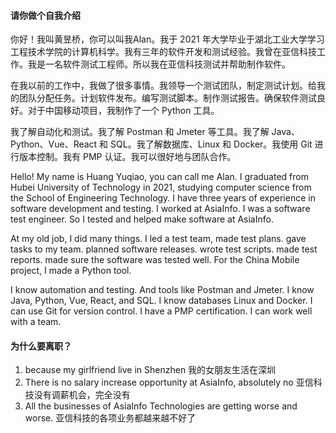 #### 请你做个自我介绍

你好！我叫黄昱桥，你可以叫我Alan。我于 2021 年大学毕业于湖北工业大学学习工程技术学院的计算机科学。我有三年的软件开发和测试经验。我曾在亚信科技工作。我是一名软件测试工程师。所以我在亚信科技测试并帮助制作软件。

在我以前的工作中，我做了很多事情。我领导一个测试团队，制定测试计划。给我的团队分配任务。计划软件发布。编写测试脚本。制作测试报告。确保软件测试良好。对于中国移动项目，我制作了一个 Python 工具。

我了解自动化和测试。我了解 Postman 和 Jmeter 等工具。我了解 Java、Python、Vue、React 和 SQL。我了解数据库、Linux 和 Docker。我使用 Git 进行版本控制。我有 PMP 认证。我可以很好地与团队合作。



Hello! My name is Huang Yuqiao, you can call me Alan. I graduated from Hubei University of Technology in 2021, studying computer science from the School of Engineering Technology. I have three years of experience in software development and testing. I worked at AsiaInfo. I was a software test engineer. So I tested and helped make software at AsiaInfo.

At my old job, I did many things. I led a test team, made test plans. gave tasks to my team. planned software releases. wrote test scripts. made test reports. made sure the software was tested well. For the China Mobile project, I made a Python tool. 

I know automation and testing. And tools like Postman and Jmeter. I know Java, Python, Vue, React, and SQL. I know databases Linux and Docker. I can use Git for version control. I have a PMP certification. I can work well with a team.



#### 为什么要离职？

1. because my girlfriend live in Shenzhen 我的女朋友生活在深圳
2. There is no salary increase opportunity at AsiaInfo, absolutely no 亚信科技没有调薪机会，完全没有
3. All the businesses of AsiaInfo Technologies are getting worse and worse. 亚信科技的各项业务都越来越不好了

